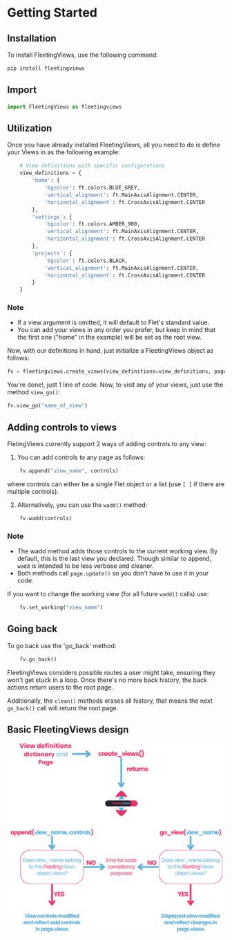 # Getting Started
## Installation
To install FleetingViews, use the following command:
```bash
pip install fleetingviews
```
## Import
```python
import FleetingViews as fleetingviews
```
## Utilization
Once you have already installed FleetingViews, all you need to do is define your Views in as the following example:
```python
    # View definitions with specific configurations
    view_definitions = {
        'home': {
            'bgcolor': ft.colors.BLUE_GREY,
            'vertical_alignment': ft.MainAxisAlignment.CENTER,
            'horizontal_alignment': ft.CrossAxisAlignment.CENTER
        },
        'settings': {
            'bgcolor': ft.colors.AMBER_900,
            'vertical_alignment': ft.MainAxisAlignment.CENTER,
            'horizontal_alignment': ft.CrossAxisAlignment.CENTER
        },
        'projects': {
            'bgcolor': ft.colors.BLACK,
            'vertical_alignment': ft.MainAxisAlignment.CENTER,
            'horizontal_alignment': ft.CrossAxisAlignment.CENTER
        }
    }
```
### Note
 * If a view argument is omitted, it will default to Flet's standard value.
 * You can add your views in any order you prefer, but keep in mind that the first one ("home" in the example) will be set as the root view.

Now, with our definitions in hand, just initialize a FleetingViews object as follows:

```python
fv = fleetingviews.create_views(view_definitions=view_definitions, page=page)
```
You're done!, just 1 line of code.
Now, to visit any of your views, just use the method `view_go()`:
```python
fv.view_go("name_of_view")
```
## Adding controls to views
FletingViews currently support 2 ways of adding controls to any view:

1. You can add controls to any page as follows:
```python
    fv.append("view_name", controls)
```

where controls can either be a single Flet object or a list (use `[ ]` if there are multiple controls).

2. Alternatively, you can use the `wadd()` method:
```python
    fv.wadd(controls)
```
### Note
* The wadd method adds those controls to the current working view. By default, this is the last view you declared. Though similar to append, `wadd` is intended to be less verbose and cleaner.
* Both methods call `page.update()` so you don't have to use it in your code.

If you want to change the working view (for all future `wadd()` calls) use:

```python
    fv.set_working("view_name")
```

## Going back
To go back use the 'go_back' method:

```python
    fv.go_back()
```
FleetingViews considers possible routes a user might take, ensuring they won't get stuck in a loop. Once there's no more back history, the back actions return users to the root page.

Additionally, the `clean()` methods erases all history, that means the next `go_back()` call will return the root page.

## Basic FleetingViews design

![Routing image](routing.png)


